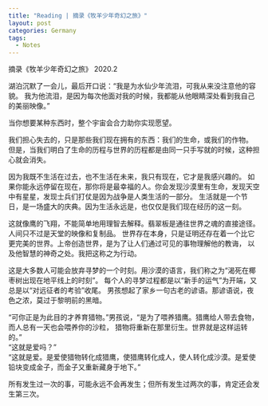 ```yaml
---
title: "Reading | 摘录《牧羊少年奇幻之旅》"
layout: post
categories: Germany
tags:
  - Notes
---
```

摘录《牧羊少年奇幻之旅》
2020.2

湖泊沉默了一会儿，最后开口说：“我是为水仙少年流泪，可我从来没注意他的容貌。
我为他流泪，是因为每次他面对我的时候，我都能从他眼睛深处看到我自己的美丽映像。”

当你想要某种东西时，整个宇宙会合力助你实现愿望。

我们担心失去的，只是那些我们现在拥有的东西：我们的生命，或我们的作物。
但是，当我们明白了生命的历程与世界的历程都是由同一只手写就的时候，这种担心就会消失。

因为我既不生活在过去，也不生活在未来，我只有现在，它才是我感兴趣的。
如果你能永远停留在现在，那你将是最幸福的人。你会发现沙漠里有生命，发现天空中有星星，发现士兵们打仗是因为战争是人类生活的一部分。
生活就是一个节日，是一场盛大的庆典。因为生活永远是，也仅仅是我们现在经历的这一刻。

这就像鹰的飞翔，不能简单地用理智去解释。翡翠板是通往世界之魂的直接途径。人间只不过是天堂的映像和复制品。
世界存在本身，只是证明还存在着一个比它更完美的世界。上帝创造世界，是为了让人们通过可见的事物理解他的教诲，
以及他智慧的神奇之处。我把这称之为行动。

这是大多数人可能会放弃寻梦的一个时刻。用沙漠的语言，我们称之为“渴死在椰枣树出现在地平线上的时刻”。
每个人的寻梦过程都是以“新手的运气”为开端，又总是以“对远征者的考验”收尾。
男孩想起了家乡一句古老的谚语。那谚语说，夜色之浓，莫过于黎明前的黑暗。

“可你正是为此目的才养育猎物。”男孩说，“是为了喂养猎鹰。猎鹰给人带去食物，而人总有一天也会喂养你的沙粒，
猎物将重新在那里衍生。世界就是这样运转的。”<br>
“这就是爱吗？”<br>
“这就是爱。是爱使猎物转化成猎鹰，使猎鹰转化成人，使人转化成沙漠。是爱使铅块变成金子，而金子又重新藏身于地下。”

所有发生过一次的事，可能永远不会再发生；但所有发生过两次的事，肯定还会发生第三次。
